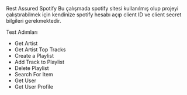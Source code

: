 Rest Assured Spotify
Bu çalışmada spotify sitesi kullanılmış olup projeyi çalıştırabilmek için kendinize spotify hesabı açıp client ID ve client secret bilgileri gerekmektedir.

Test Adımları

* Get Artist
* Get Artist Top Tracks
* Create a Playlist
* Add Track to Playlist
* Delete Playlist
* Search For Item
* Get User
* Get User Profile
